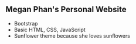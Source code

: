 ## Megan Phan's Personal Website ##
- Bootstrap
- Basic HTML, CSS, JavaScript
- Sunflower theme because she loves sunflowers
